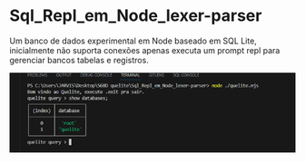 # Sql_Repl_em_Node_lexer-parser
Um banco de dados experimental em Node baseado em SQL Lite, inicialmente não suporta conexões apenas executa um prompt repl para gerenciar bancos tabelas e registros.



![alt text](images/print.png)


